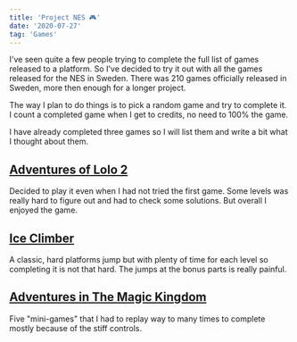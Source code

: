 ```yaml
---
title: 'Project NES 🎮'
date: '2020-07-27'
tag: 'Games'
---
```


I've seen quite a few people trying to complete the full list of games released to a platform. So I've decided to try it out with all the games released for the NES in Sweden.
There was 210 games officially released in Sweden, more then enough for a longer project.

The way I plan to do things is to pick a random game and try to complete it.
I count a completed game when I get to credits, no need to 100% the game.

I have already completed three games so I will list them and write a bit what I thought about them.

## <a href="https://en.wikipedia.org/wiki/Adventures_of_Lolo_2" target="_blank" rel="noreferrer">Adventures of Lolo 2</a>

Decided to play it even when I had not tried the first game. Some levels was really hard to figure out and had to check some solutions. But overall I enjoyed the game.

## <a href="https://en.wikipedia.org/wiki/Ice_Climber" target="_blank" rel="noreferrer">Ice Climber</a>

A classic, hard platforms jump but with plenty of time for each level so completing it is not that hard. The jumps at the bonus parts is really painful.

## <a href="https://en.wikipedia.org/wiki/Adventures_in_the_Magic_Kingdom" target="_blank" rel="noreferrer">Adventures in The Magic Kingdom</a>

Five "mini-games" that I had to replay way to many times to complete mostly because of the stiff controls.
